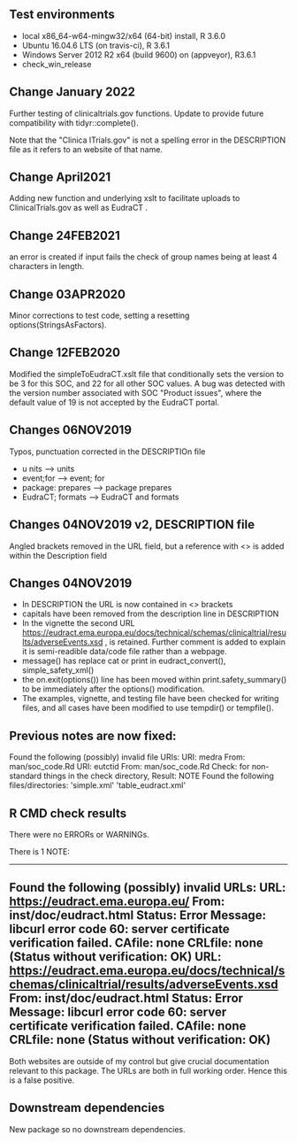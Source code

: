 ## Test environments
* local x86_64-w64-mingw32/x64 (64-bit) install, R 3.6.0
* Ubuntu 16.04.6 LTS (on travis-ci), R 3.6.1
* Windows Server 2012 R2 x64 (build 9600) on (appveyor), R3.6.1
* check_win_release


## Change January 2022

Further testing of clinicaltrials.gov functions. Update to provide future compatibility with tidyr::complete().  

Note that the "Clinica lTrials.gov" is not a spelling error in the DESCRIPTION file as it refers to an website
of that name. 


## Change April2021

Adding new function and underlying xslt to facilitate uploads to ClinicalTrials.gov as well as EudraCT .


## Change 24FEB2021

an error is created if input fails the check of group names being at least 4 characters in length.


## Change 03APR2020

Minor corrections to test code, setting a resetting options(StringsAsFactors).

## Change 12FEB2020

Modified the  simpleToEudraCT.xslt file that conditionally sets the version to be 3 for this SOC, and 22 for all other SOC values. A bug was detected with the version number associated with SOC "Product issues", where the default value of 19 is not accepted by the EudraCT portal.

## Changes 06NOV2019

Typos, punctuation corrected in the DESCRIPTIOn file

* u  nits   -->  units
* event;for  -->  event; for
* package: prepares --> package prepares
* EudraCT; formats -->  EudraCT and formats


## Changes 04NOV2019 v2, DESCRIPTION file

Angled brackets removed in the URL field, but a reference with <> is added within the Description field

## Changes 04NOV2019

* In DESCRIPTION the URL is now contained in <> brackets
* capitals have been removed from the description line in DESCRIPTION
* In the vignette the second URL https://eudract.ema.europa.eu/docs/technical/schemas/clinicaltrial/results/adverseEvents.xsd , is retained. Further comment is added to explain it is semi-readible data/code file rather than a webpage.
* message() has replace cat or print in eudract_convert(), simple_safety_xml()
* the on.exit(options()) line has been moved within print.safety_summary() to be immediately after the options() modification.
* The examples, vignette, and testing file have been checked for writing files, and all cases have been modified to use tempdir() or tempfile().



## Previous notes are now fixed:

Found the following (possibly) invalid file URIs:
     URI: medra
       From: man/soc_code.Rd
     URI: eutctid
       From: man/soc_code.Rd
Check: for non-standard things in the check directory, Result: NOTE
   Found the following files/directories:
     'simple.xml' 'table_eudract.xml'



## R CMD check results
There were no ERRORs or WARNINGs.

There is 1 NOTE:

---

Found the following (possibly) invalid URLs:
    URL: https://eudract.ema.europa.eu/
      From: inst/doc/eudract.html
      Status: Error
      Message: libcurl error code 60:
        	server certificate verification failed. CAfile: none CRLfile: none
        	(Status without verification: OK)
    URL: https://eudract.ema.europa.eu/docs/technical/schemas/clinicaltrial/results/adverseEvents.xsd
      From: inst/doc/eudract.html
      Status: Error
      Message: libcurl error code 60:
        	server certificate verification failed. CAfile: none CRLfile: none
        	(Status without verification: OK)
---  

Both websites are outside of my control but give crucial documentation relevant to this package. The URLs are both in full working order. Hence this is a false positive.

## Downstream dependencies

New package so no downstream dependencies.
